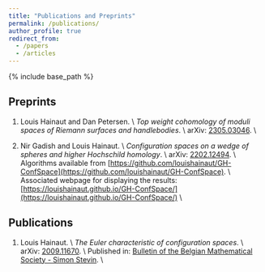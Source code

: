 ```yaml
---
title: "Publications and Preprints"
permalink: /publications/
author_profile: true
redirect_from:
  - /papers
  - /articles
---
```


{% include base_path %}

## Preprints

1. Louis Hainaut and Dan Petersen. \\
_Top weight cohomology of moduli spaces of Riemann surfaces and handlebodies_. \\
arXiv: [2305.03046](https://arxiv.org/abs/2305.03046). \\

1. Nir Gadish and Louis Hainaut. \\
_Configuration spaces on a wedge of spheres and higher Hochschild homology_. \\
arXiv: [2202.12494](https://arxiv.org/abs/2202.12494). \\
Algorithms available from [https://github.com/louishainaut/GH-ConfSpace](https://github.com/louishainaut/GH-ConfSpace). \\
Associated webpage for displaying the results: [https://louishainaut.github.io/GH-ConfSpace/](https://louishainaut.github.io/GH-ConfSpace/) \\

## Publications

1. Louis Hainaut. \\
_The Euler characteristic of configuration spaces_. \\
arXiv: [2009.11670](https://arxiv.org/abs/2009.11670). \\
Published in: [Bulletin of the Belgian Mathematical Society - Simon Stevin](https://doi.org/10.36045/j.bbms.211008). \\
